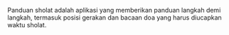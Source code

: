 Panduan sholat adalah aplikasi yang memberikan panduan langkah demi langkah, termasuk posisi gerakan dan bacaan doa yang harus diucapkan waktu sholat.
